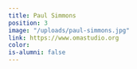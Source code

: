 ```yaml
---
title: Paul Simmons
position: 3
image: "/uploads/paul-simmons.jpg"
link: https://www.omastudio.org
color: 
is-alumni: false
---
```


